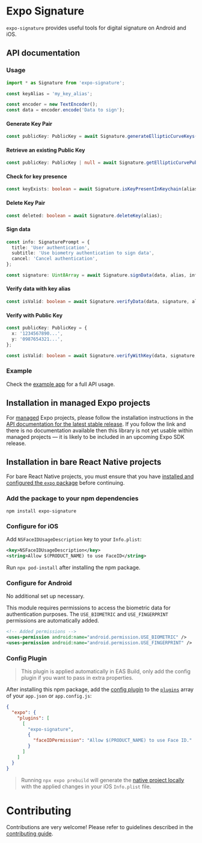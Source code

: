 # Expo Signature

`expo-signature` provides useful tools for digital signature on Android and iOS.

## API documentation

### Usage

```ts
import * as Signature from 'expo-signature';

const keyAlias = 'my_key_alias';

const encoder = new TextEncoder();
const data = encoder.encode('Data to sign');
```

#### Generate Key Pair

```ts
const publicKey: PublicKey = await Signature.generateEllipticCurveKeys(alias);
```

#### Retrieve an existing Public Key

```ts
const publicKey: PublicKey | null = await Signature.getEllipticCurvePublicKey(alias);
```

#### Check for key presence

```ts
const keyExists: boolean = await Signature.isKeyPresentInKeychain(alias);
```

#### Delete Key Pair

```ts
const deleted: boolean = await Signature.deleteKey(alias);
```

#### Sign data

```ts
const info: SignaturePrompt = {
  title: 'User authentication',
  subtitle: 'Use biometry authentication to sign data',
  cancel: 'Cancel authentication',
};

const signature: Uint8Array = await Signature.signData(data, alias, info);
```

#### Verify data with key alias

```ts
const isValid: boolean = await Signature.verifyData(data, signature, alias);
```

#### Verify with Public Key

```ts
const publicKey: PublicKey = {
  x: '1234567890...',
  y: '0987654321...',
};

const isValid: boolean = await Signature.verifyWithKey(data, signature, publicKey);
```

### Example

Check the [example app](example/) for a full API usage.

## Installation in managed Expo projects

For [managed](https://docs.expo.dev/archive/managed-vs-bare/) Expo projects, please follow the installation instructions in the [API documentation for the latest stable release](#api-documentation). If you follow the link and there is no documentation available then this library is not yet usable within managed projects &mdash; it is likely to be included in an upcoming Expo SDK release.

## Installation in bare React Native projects

For bare React Native projects, you must ensure that you have [installed and configured the `expo` package](https://docs.expo.dev/bare/installing-expo-modules/) before continuing.

### Add the package to your npm dependencies

```
npm install expo-signature
```

### Configure for iOS

Add `NSFaceIDUsageDescription` key to your `Info.plist`:

```xml
<key>NSFaceIDUsageDescription</key>
<string>Allow $(PRODUCT_NAME) to use FaceID</string>
```

Run `npx pod-install` after installing the npm package.

### Configure for Android

No additional set up necessary.

This module requires permissions to access the biometric data for authentication purposes. The `USE_BIOMETRIC` and `USE_FINGERPRINT` permissions are automatically added.

```xml
<!-- Added permissions -->
<uses-permission android:name="android.permission.USE_BIOMETRIC" />
<uses-permission android:name="android.permission.USE_FINGERPRINT" />
```

### Config Plugin

> This plugin is applied automatically in EAS Build, only add the config plugin if you want to pass in extra properties.

After installing this npm package, add the [config plugin](https://docs.expo.dev/config-plugins/introduction) to the [`plugins`](https://docs.expo.io/versions/latest/config/app/#plugins) array of your `app.json` or `app.config.js`:

```json
{
  "expo": {
    "plugins": [
      [
        "expo-signature",
        {
          "faceIDPermission": "Allow $(PRODUCT_NAME) to use Face ID."
        }
      ]
    ]
  }
}
```

> Running `npx expo prebuild` will generate the [native project locally](https://docs.expo.dev/workflow/customizing/) with the applied changes in your iOS `Info.plist` file.

# Contributing

Contributions are very welcome! Please refer to guidelines described in the [contributing guide](https://github.com/expo/expo#contributing).
